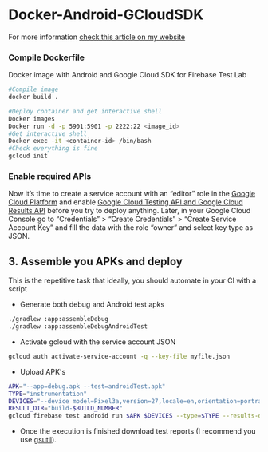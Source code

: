 # Docker-Android-GCloudSDK

For more information [check this article on my website](https://www.jaimetoca.com/docker-firebase-testlab-gcloud/)

### Compile Dockerfile
Docker image with Android and Google Cloud SDK for Firebase Test Lab

```Bash
#Compile image
docker build .  

#Deploy container and get interactive shell  
Docker images  
Docker run -d -p 5901:5901 -p 2222:22 <image_id>  
#Get interactive shell  
Docker exec -it <container-id> /bin/bash  
#Check everything is fine  
gcloud init  
```

### Enable required APIs
Now it’s time to create a service account with an “editor” role in the [Google Cloud Platform](https://console.cloud.google.com/projectselector2/iam-admin/serviceaccounts?pli=1&supportedpurview=project) and enable [Google Cloud Testing API and Google Cloud Results API](https://console.developers.google.com/apis/library?pli=1) before you try to deploy anything. Later, in your Google Cloud Console go to “Credentials” > “Create Credentials” > “Create Service Account Key” and fill the data with the role “owner” and select key type as JSON.


## 3. Assemble you APKs and deploy
This is the repetitive task that ideally, you should automate in your CI with a script
* Generate both debug and Android test apks
```Bash
./gradlew :app:assembleDebug
./gradlew :app:assembleDebugAndroidTest
```
* Activate gcloud with the service account JSON
```Bash
gcloud auth activate-service-account -q --key-file myfile.json
```
* Upload APK's
```Bash
APK="--app=debug.apk --test=androidTest.apk"
TYPE="instrumentation"
DEVICES="--device model=Pixel3a,version=27,locale=en,orientation=portrait" 
RESULT_DIR="build-$BUILD_NUMBER"
gcloud firebase test android run $APK $DEVICES --type=$TYPE --results-dir=$RESULT_DIR/
```
* Once the execution is finished download test reports (I recommend you use [gsutil](https://cloud.google.com/storage/docs/gsutil)).
